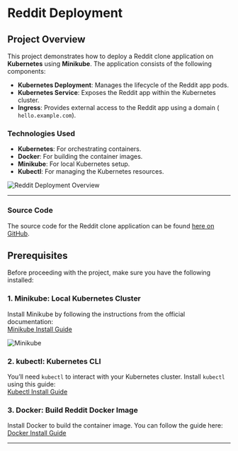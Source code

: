 # Reddit Deployment 

## Project Overview

This project demonstrates how to deploy a Reddit clone application on **Kubernetes** using **Minikube**. The application consists of the following components:

- **Kubernetes Deployment**: Manages the lifecycle of the Reddit app pods.
- **Kubernetes Service**: Exposes the Reddit app within the Kubernetes cluster.
- **Ingress**: Provides external access to the Reddit app using a domain ( `hello.example.com`).

### Technologies Used

- **Kubernetes**: For orchestrating containers.
- **Docker**: For building the container images.
- **Minikube**: For local Kubernetes setup.
- **Kubectl**: For managing the Kubernetes resources.

![Reddit Deployment Overview](./images/reddit-deployment-overview.png)

---
### Source Code

The source code for the Reddit clone application can be found [here on GitHub](https://github.com/SashenJayathilaka/Reddit-Clone?tab=readme-ov-file).

## Prerequisites

Before proceeding with the project, make sure you have the following installed:

### 1. **Minikube**: Local Kubernetes Cluster
Install Minikube by following the instructions from the official documentation:  
[Minikube Install Guide](https://minikube.sigs.k8s.io/docs/)

![Minikube](./images/minikube-installation.png)

### 2. **kubectl**: Kubernetes CLI
You’ll need `kubectl` to interact with your Kubernetes cluster. Install `kubectl` using this guide:  
[Kubectl Install Guide](https://kubernetes.io/docs/tasks/tools/install-kubectl/)

### 3. **Docker**: Build Reddit Docker Image
Install Docker to build the container image. You can follow the guide here:  
[Docker Install Guide](https://docs.docker.com/get-docker/)

---


